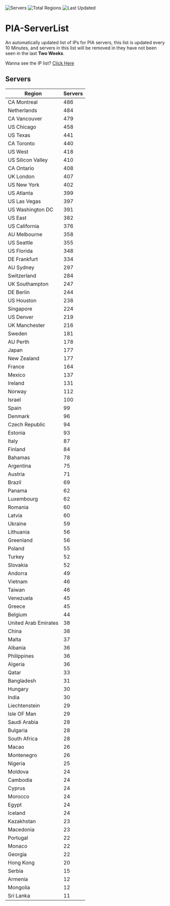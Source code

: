 ![Servers](https://img.shields.io/badge/Servers-14,084-darkgreen)
![Total Regions](https://img.shields.io/badge/Total_Regions-97-darkgreen)
![Last Updated](https://img.shields.io/badge/Last_Updated-April_30_2024_00:10_EDT-darkgreen)

# PIA-ServerList
An automatically updated list of IPs for PIA servers, this list is updated every 10 Minutes, and servers in this list will be removed in they have not been seen in the last **Two Weeks**.

Wanna see the IP list? [Click Here](./servers.json)

## Servers
| Region               | Servers |
|----------------------|---------|
| CA Montreal | 486 |
| Netherlands | 484 |
| CA Vancouver | 479 |
| US Chicago | 458 |
| US Texas | 441 |
| CA Toronto | 440 |
| US West | 418 |
| US Silicon Valley | 410 |
| CA Ontario | 408 |
| UK London | 407 |
| US New York | 402 |
| US Atlanta | 399 |
| US Las Vegas | 397 |
| US Washington DC | 391 |
| US East | 382 |
| US California | 376 |
| AU Melbourne | 358 |
| US Seattle | 355 |
| US Florida | 348 |
| DE Frankfurt | 334 |
| AU Sydney | 297 |
| Switzerland | 284 |
| UK Southampton | 247 |
| DE Berlin | 244 |
| US Houston | 238 |
| Singapore | 224 |
| US Denver | 219 |
| UK Manchester | 216 |
| Sweden | 181 |
| AU Perth | 178 |
| Japan | 177 |
| New Zealand | 177 |
| France | 164 |
| Mexico | 137 |
| Ireland | 131 |
| Norway | 112 |
| Israel | 100 |
| Spain | 99 |
| Denmark | 96 |
| Czech Republic | 94 |
| Estonia | 93 |
| Italy | 87 |
| Finland | 84 |
| Bahamas | 78 |
| Argentina | 75 |
| Austria | 71 |
| Brazil | 69 |
| Panama | 62 |
| Luxembourg | 62 |
| Romania | 60 |
| Latvia | 60 |
| Ukraine | 59 |
| Lithuania | 56 |
| Greenland | 56 |
| Poland | 55 |
| Turkey | 52 |
| Slovakia | 52 |
| Andorra | 49 |
| Vietnam | 46 |
| Taiwan | 46 |
| Venezuela | 45 |
| Greece | 45 |
| Belgium | 44 |
| United Arab Emirates | 38 |
| China | 38 |
| Malta | 37 |
| Albania | 36 |
| Philippines | 36 |
| Algeria | 36 |
| Qatar | 33 |
| Bangladesh | 31 |
| Hungary | 30 |
| India | 30 |
| Liechtenstein | 29 |
| Isle OF Man | 29 |
| Saudi Arabia | 28 |
| Bulgaria | 28 |
| South Africa | 28 |
| Macao | 26 |
| Montenegro | 26 |
| Nigeria | 25 |
| Moldova | 24 |
| Cambodia | 24 |
| Cyprus | 24 |
| Morocco | 24 |
| Egypt | 24 |
| Iceland | 24 |
| Kazakhstan | 23 |
| Macedonia | 23 |
| Portugal | 22 |
| Monaco | 22 |
| Georgia | 22 |
| Hong Kong | 20 |
| Serbia | 15 |
| Armenia | 12 |
| Mongolia | 12 |
| Sri Lanka | 11 |